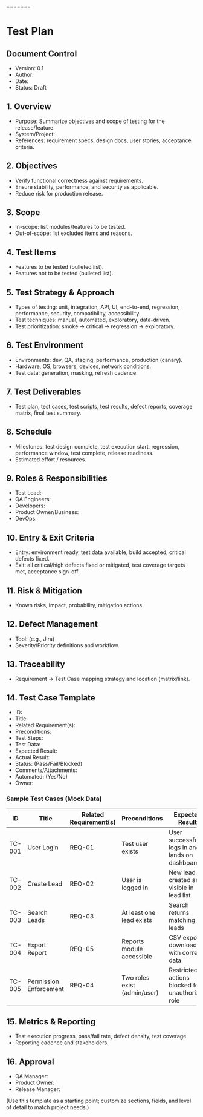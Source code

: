=======
# Test Plan

## Document Control
- Version: 0.1
- Author: 
- Date: 
- Status: Draft

## 1. Overview
- Purpose: Summarize objectives and scope of testing for the release/feature.
- System/Project: 
- References: requirement specs, design docs, user stories, acceptance criteria.

## 2. Objectives
- Verify functional correctness against requirements.
- Ensure stability, performance, and security as applicable.
- Reduce risk for production release.

## 3. Scope
- In-scope: list modules/features to be tested.
- Out-of-scope: list excluded items and reasons.

## 4. Test Items
- Features to be tested (bulleted list).
- Features not to be tested (bulleted list).

## 5. Test Strategy & Approach
- Types of testing: unit, integration, API, UI, end-to-end, regression, performance, security, compatibility, accessibility.
- Test techniques: manual, automated, exploratory, data-driven.
- Test prioritization: smoke -> critical -> regression -> exploratory.

## 6. Test Environment
- Environments: dev, QA, staging, performance, production (canary).
- Hardware, OS, browsers, devices, network conditions.
- Test data: generation, masking, refresh cadence.

## 7. Test Deliverables
- Test plan, test cases, test scripts, test results, defect reports, coverage matrix, final test summary.

## 8. Schedule
- Milestones: test design complete, test execution start, regression, performance window, test complete, release readiness.
- Estimated effort / resources.

## 9. Roles & Responsibilities
- Test Lead:
- QA Engineers:
- Developers:
- Product Owner/Business:
- DevOps:

## 10. Entry & Exit Criteria
- Entry: environment ready, test data available, build accepted, critical defects fixed.
- Exit: all critical/high defects fixed or mitigated, test coverage targets met, acceptance sign-off.

## 11. Risk & Mitigation
- Known risks, impact, probability, mitigation actions.

## 12. Defect Management
- Tool: (e.g., Jira)
- Severity/Priority definitions and workflow.

## 13. Traceability
- Requirement -> Test Case mapping strategy and location (matrix/link).

## 14. Test Case Template
- ID:
- Title:
- Related Requirement(s):
- Preconditions:
- Test Steps:
- Test Data:
- Expected Result:
- Actual Result:
- Status: (Pass/Fail/Blocked)
- Comments/Attachments:
- Automated: (Yes/No)
- Owner:

### Sample Test Cases (Mock Data)

| ID      | Title                | Related Requirement(s) | Preconditions                     | Expected Result                                  |
|---------|----------------------|------------------------|------------------------------------|--------------------------------------------------|
| TC-001  | User Login           | REQ-01                 | Test user exists                   | User successfully logs in and lands on dashboard |
| TC-002  | Create Lead          | REQ-02                 | User is logged in                  | New lead is created and visible in lead list     |
| TC-003  | Search Leads         | REQ-03                 | At least one lead exists           | Search returns matching leads                    |
| TC-004  | Export Report        | REQ-05                 | Reports module accessible          | CSV export downloads with correct data           |
| TC-005  | Permission Enforcement| REQ-04                | Two roles exist (admin/user)       | Restricted actions blocked for unauthorized role |

## 15. Metrics & Reporting
- Test execution progress, pass/fail rate, defect density, test coverage.
- Reporting cadence and stakeholders.

## 16. Approval
- QA Manager:
- Product Owner:
- Release Manager:

(Use this template as a starting point; customize sections, fields, and level of detail to match project needs.)



